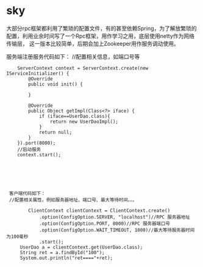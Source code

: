 # sky
大部分rpc框架都利用了繁琐的配置文件，有的甚至依赖Spring，为了解放繁琐的配置，利用业余时间写了一个Rpc框架，用作学习之用，底层使用netty作为网络传输层，
这一版本比较简单，后期会加上Zookeeper用作服务调动使用。


服务端注册服务代码如下：
        //配置相关信息，如端口号等
        
        ServerContext context = ServerContext.create(new IServiceInitializer() {
            @Override
            public void init() {

            }

            @Override
            public Object getImpl(Class<?> iface) {
                if (iface==UserDao.class){
                    return new UserDaoImpl();
                }
                return null;
            }
        }).port(8000);
        //启动服务
        context.start();






     客户端代码如下：
     //配置相关属性，例如服务器地址、端口号、最大等待时间。。。
               
            ClientContext clientContext = ClientContext.create()
                .option(ConfigOption.SERVER, "localhost")//RPC 服务器地址
                .option(ConfigOption.PORT, 8000)//RPC 服务器端口号
                .option(ConfigOption.WAIT_TIMEOUT, 1000)//最大等待服务器时间为100毫秒
                .start();
         UserDao a = clientContext.get(UserDao.class);
         String ret = a.findById("100");
         System.out.println("ret===="+ret);
